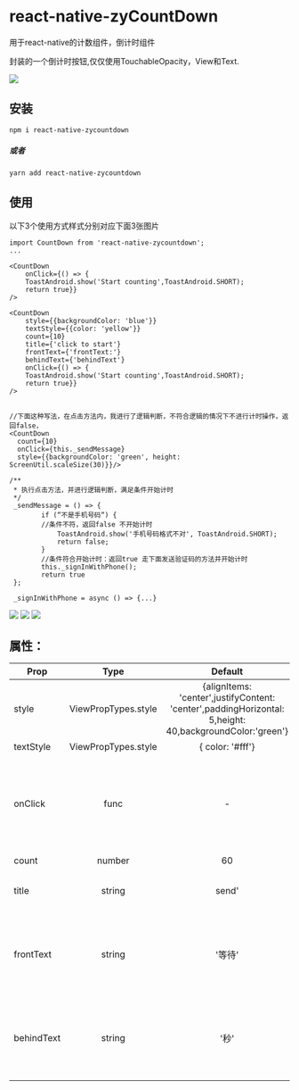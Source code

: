 # react-native-zyCountDown
用于react-native的计数组件，倒计时组件

  封装的一个倒计时按钮,仅仅使用TouchableOpacity，View和Text.  <br/>
  
![](3.gif)


## 安装
`npm i react-native-zycountdown`
#####   或者
`yarn add react-native-zycountdown`

## 使用
以下3个使用方式样式分别对应下面3张图片
```
import CountDown from 'react-native-zycountdown';
...

<CountDown
    onClick={() => {
    ToastAndroid.show('Start counting',ToastAndroid.SHORT);
    return true}}
/>

<CountDown
    style={{backgroundColor: 'blue'}}
    textStyle={{color: 'yellow'}}
    count={10}
    title={'click to start'}
    frontText={'frontText:'}
    behindText={'behindText'}
    onClick={() => {
    ToastAndroid.show('Start counting',ToastAndroid.SHORT);
    return true}}
/>


//下面这种写法，在点击方法内，我进行了逻辑判断，不符合逻辑的情况下不进行计时操作，返回false，
<CountDown
  count={10}
  onClick={this._sendMessage}
  style={{backgroundColor: 'green', height: ScreenUtil.scaleSize(30)}}/>
                            
/**
 * 执行点击方法，并进行逻辑判断，满足条件开始计时
 */
 _sendMessage = () => {
        if (“不是手机号码“) {
        //条件不符，返回false 不开始计时
            ToastAndroid.show('手机号码格式不对', ToastAndroid.SHORT);
            return false; 
        }
        //条件符合开始计时：返回true 走下面发送验证码的方法并开始计时
        this._signInWithPhone();
        return true
 };         
 
 _signInWithPhone = async () => {...}
```
![](1.gif)
![](2.gif)
![](4.gif)

## 属性：
| Prop | Type | Default | Description
| ---------- | :-----------:         |:---------------:| -----------|
| style      | ViewPropTypes.style |{alignItems: 'center',justifyContent: 'center',paddingHorizontal: 5,height: 40,backgroundColor:'green'}              |组件的样式 
| textStyle      | ViewPropTypes.style               |  { color: '#fff'}               |文字的样式 
| onClick  | func   | -               |点击组件时触发的方法，返回true则触发计数，返回false则不触发计数
| count  | number   | 60               |初始数字
| title  | string   | send'              |未计时的时候显示的文字
| frontText  | string   | '等待'               |计数时数字左面的数字，用于计数时显示，可设为空字符串
| behindText  | string   | '秒'               |计数时数字右面的数字，用于计数时显示，可设为空字符串
